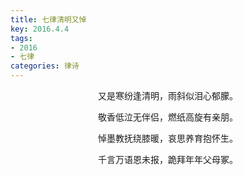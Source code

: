 ```yaml
---
title: 七律清明又悼
key: 2016.4.4
tags: 
- 2016
- 七律
categories: 律诗
---
```


<p align="center">又是寒纷逢清明，雨斜似泪心郁朦。
</p>
<p align="center">敬香低泣无伴侣，燃纸高旋有亲朋。
</p>
<p align="center">悼墨教抚绕膝暖，哀思养育抱怀生。
</p>
<p align="center">千言万语恩未报，跪拜年年父母冢。
</p>
